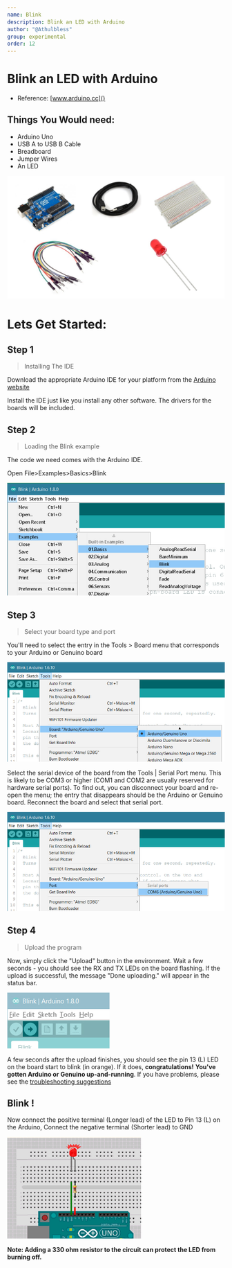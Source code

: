 ```yaml
---
name: Blink
description: Blink an LED with Arduino
author: "@Athulbless"
group: experimental
order: 12
---
```


# Blink an LED with Arduino 

- Reference: [www.arduino.cc]()

## Things You Would need:

- Arduino Uno
- USB A to USB B Cable
- Breadboard
- Jumper Wires
- An LED

![](images/kit.jpg)

# Lets Get Started:

## Step 1

> Installing The IDE

Download the appropriate Arduino IDE for your platform from the [Arduino website](https://www.arduino.cc/en/Main/Software)

Install the IDE just like you install any other software. The drivers for the boards will be included.

## Step 2

> Loading the Blink example

The code we need comes with the Arduino IDE.

Open File>Examples>Basics>Blink

![](images/UNO_Load_Blink.jpg)

## Step 3

> Select your board type and port

You'll need to select the entry in the Tools > Board menu that corresponds to your Arduino or Genuino board

![](images/UNO_BoardType.jpg)

Select the serial device of the board from the Tools | Serial Port menu. This is likely to be COM3 or higher (COM1 and COM2 are usually reserved for hardware serial ports). To find out, you can disconnect your board and re-open the menu; the entry that disappears should be the Arduino or Genuino board. Reconnect the board and select that serial port.

![](images/UNO_Port.jpg)

## Step 4

> Upload the program

Now, simply click the "Upload" button in the environment. Wait a few seconds - you should see the RX and TX LEDs on the board flashing. If the upload is successful, the message "Done uploading." will appear in the status bar.

![](images/UNO_Upload.png)

A few seconds after the upload finishes, you should see the pin 13 (L) LED on the board start to blink (in orange). If it does, **congratulations!** **You've gotten Arduino or Genuino up-and-running**. If you have problems, please see the [troubleshooting suggestions](https://www.arduino.cc/en/Guide/Troubleshooting)

## Blink !

Now connect the positive terminal (Longer lead) of the LED to Pin 13 (L) on the Arduino, Connect the negative terminal (Shorter lead) to GND

![](images/Title.gif)

**Note: Adding a 330 ohm resistor to the circuit can protect the LED from burning off.**
